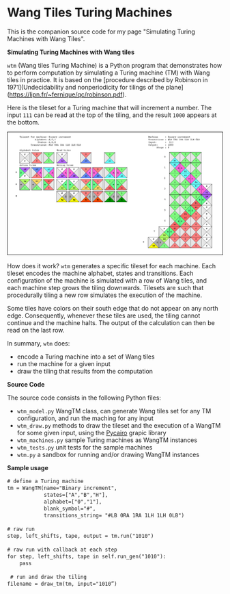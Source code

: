 # Wang Tiles Turing Machines

This is the companion source code for my page "Simulating Turing Machines with Wang Tiles".

__Simulating Turing Machines with Wang tiles__

`wtm` (Wang tiles Turing Machine) is a Python program that demonstrates how to perform computation by simulating a Turing machine (TM) with Wang tiles in practice. It is based on the [procedure described by Robinson in 1971](Undecidability and nonperiodicity for tilings of the plane](https://lipn.fr/~fernique/qc/robinson.pdf).

Here is the tileset for a Turing machine that will increment a number. The input `111` can be read at the top of the tiling, and the result `1000` appears at the bottom.

<img border="1" width="880" src="tilings/wtm_binary_increment.png" />

How does it work? `wtm` generates a specific tileset for each machine. Each tileset encodes the machine alphabet, states and transitions. Each configuration of the machine is simulated with a row of Wang tiles, and each machine step grows the tiling downwards. Tilesets are such that procedurally tiling a new row simulates the execution of the machine.

Some tiles have colors on their south edge that do not appear on any north edge. Consequently, whenever these tiles are used, the tiling cannot continue and the machine halts. The output of the calculation can then be read on the last row.

In summary, `wtm` does:

* encode a Turing machine into a set of Wang tiles
* run the machine for a given input
* draw the tiling that results from the computation

__Source Code__

The source code consists in the following Python files:

* `wtm_model.py` WangTM class, can generate Wang tiles set for any TM configuration, and run the maching for any input
* `wtm_draw.py` methods to draw the tileset and the execution of a WangTM for some given input, using the [Pycairo](https://pycairo.readthedocs.io/) grapic library
* `wtm_machines.py` sample Turing machines as WangTM instances
* `wtm_tests.py` unit tests for the sample machines
* `wtm.py` a sandbox for running and/or drawing WangTM instances 

__Sample usage__

    # define a Turing machine
    tm = WangTM(name="Binary increment",
                states=["A","B","H"],
                alphabet=["0","1"],
                blank_symbol="#",
                transitions_string= "#LB 0RA 1RA 1LH 1LH 0LB")

    # raw run
    step, left_shifts, tape, output = tm.run("1010")

    # raw run with callback at each step
    for step, left_shifts, tape in self.run_gen("1010"):
        pass

	 # run and draw the tiling
    filename = draw_tm(tm, input="1010”)
